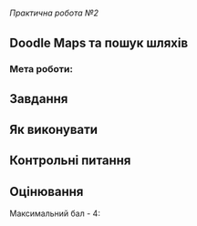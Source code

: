 ###### Практична робота №2
## Doodle Maps та пошук шляхів

### Мета роботи:


## Завдання

## Як виконувати

## Контрольні питання

## Оцінювання

Максимальний бал - 4:
